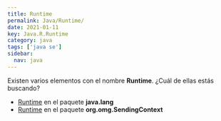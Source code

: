 ```yaml
---
title: Runtime
permalink: Java/Runtime/
date: 2021-01-11
key: Java.R.Runtime
category: java
tags: ['java se']
sidebar: 
  nav: java
---
```


Existen varios elementos con el nombre **Runtime**. ¿Cuál de ellas estás buscando?
<ul>
<li><a href="/Java/Runtime-java-lang/">Runtime</a> en el paquete <strong>java.lang</strong></li>
<li><a href="/Java/RunTime-org-omg-SendingContext/">Runtime</a> en el paquete <strong>org.omg.SendingContext</strong></li>
<ul>
